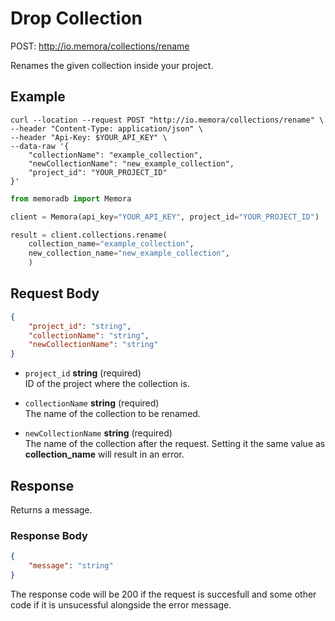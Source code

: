 # Drop Collection

POST: http://io.memora/collections/rename

Renames the given collection inside your project.

## Example


```shell
curl --location --request POST "http://io.memora/collections/rename" \
--header "Content-Type: application/json" \
--header "Api-Key: $YOUR_API_KEY" \
--data-raw '{
    "collectionName": "example_collection",
    "newCollectionName": "new_example_collection",
    "project_id": "YOUR_PROJECT_ID"
}'
```
```python
from memoradb import Memora

client = Memora(api_key="YOUR_API_KEY", project_id="YOUR_PROJECT_ID")

result = client.collections.rename(
    collection_name="example_collection",
    new_collection_name="new_example_collection",
    )
```
## Request Body

```json
{
    "project_id": "string",
    "collectionName": "string",
    "newCollectionName": "string"
}
```

- `project_id` __string__ (required)</br> ID of the project where the collection is.

- `collectionName` __string__ (required)</br>The name of the collection to be renamed.

- `newCollectionName` __string__ (required)</br> The name of the collection after the request. Setting it the same value as **collection_name** will result in an error.
## Response

Returns a message.

### Response Body

```json
{
    "message": "string"
}
```

The response code will be 200 if the request is succesfull and some other code if it is unsucessful alongside the error message.
